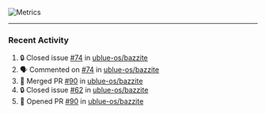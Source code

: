 ![Metrics](https://metrics.lecoq.io/KyleGospo?template=classic&base=header%2C%20activity%2C%20community%2C%20repositories%2C%20metadata&base.indepth=false&base.hireable=false&base.skip=false&config.timezone=America%2FLos_Angeles)

---
### Recent Activity
<!--START_SECTION:activity-->
1. 🔒 Closed issue [#74](https://github.com/ublue-os/bazzite/issues/74) in [ublue-os/bazzite](https://github.com/ublue-os/bazzite)
2. 🗣 Commented on [#74](https://github.com/ublue-os/bazzite/issues/74#issuecomment-1660960401) in [ublue-os/bazzite](https://github.com/ublue-os/bazzite)
3. 🎉 Merged PR [#90](https://github.com/ublue-os/bazzite/pull/90) in [ublue-os/bazzite](https://github.com/ublue-os/bazzite)
4. 🔒 Closed issue [#62](https://github.com/ublue-os/bazzite/issues/62) in [ublue-os/bazzite](https://github.com/ublue-os/bazzite)
5. 💪 Opened PR [#90](https://github.com/ublue-os/bazzite/pull/90) in [ublue-os/bazzite](https://github.com/ublue-os/bazzite)
<!--END_SECTION:activity-->
